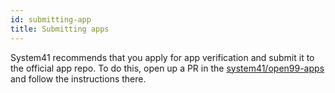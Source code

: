 ```yaml
---
id: submitting-app
title: Submitting apps
---
```


System41 recommends that you apply for app verification and submit it to the official app repo. To do this, open up a PR in the [system41/open99-apps](https://github.com/system41/open99-apps) and follow the instructions there.